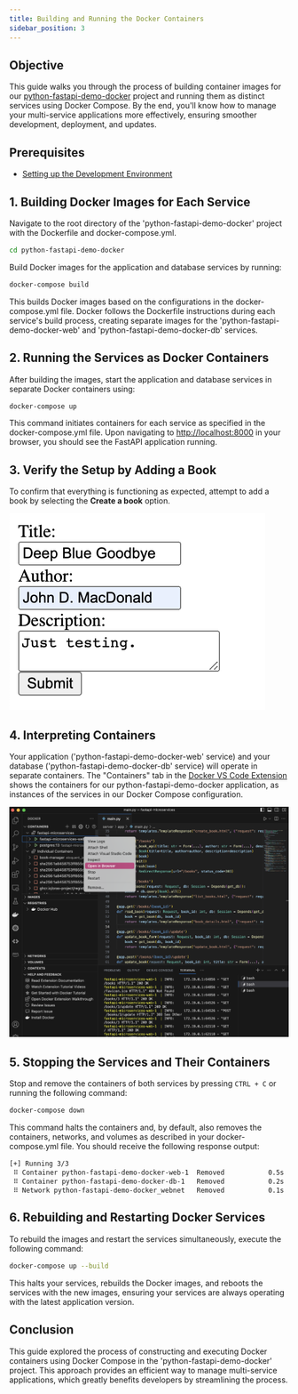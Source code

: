 ```yaml
---
title: Building and Running the Docker Containers
sidebar_position: 3
---
```


## Objective
This guide walks you through the process of building container images for our [python-fastapi-demo-docker](https://github.com/aws-samples/python-fastapi-demo-docker) project and running them as distinct services using Docker Compose. By the end, you'll know how to manage your multi-service applications more effectively, ensuring smoother development, deployment, and updates.
## Prerequisites
- [Setting up the Development Environment](../../intro/python/environment-setup.md)

## 1. Building Docker Images for Each Service
Navigate to the root directory of the 'python-fastapi-demo-docker' project with the Dockerfile and docker-compose.yml.

```bash
cd python-fastapi-demo-docker
```

Build Docker images for the application and database services by running:

```bash
docker-compose build
```

This builds Docker images based on the configurations in the docker-compose.yml file. Docker follows the Dockerfile instructions during each service's build process, creating separate images for the 'python-fastapi-demo-docker-web' and 'python-fastapi-demo-docker-db' services.

## 2. Running the Services as Docker Containers
After building the images, start the application and database services in separate Docker containers using:
```bash
docker-compose up
```

This command initiates containers for each service as specified in the docker-compose.yml file. Upon navigating to [http://localhost:8000](http://localhost:8000/) in your browser, you should see the FastAPI application running.

## 3. Verify the Setup by Adding a Book
To confirm that everything is functioning as expected, attempt to add a book by selecting the **Create a book** option.

![Image](./images/app-create-book.png)

## 4. Interpreting Containers
Your application ('python-fastapi-demo-docker-web' service) and your database ('python-fastapi-demo-docker-db' service) will operate in separate containers. The "Containers" tab in the [Docker VS Code Extension](https://code.visualstudio.com/docs/containers/overview) shows the containers for our python-fastapi-demo-docker application, as instances of the services in our Docker Compose configuration.

![Image](./images/docker-extension-open-in-browser.png)

## 5. Stopping the Services and Their Containers
Stop and remove the containers of both services by pressing `CTRL + C` or running the following command:
```bash
docker-compose down
```

This command halts the containers and, by default, also removes the containers, networks, and volumes as described in your docker-compose.yml file. You should receive the following response output:

```
[+] Running 3/3
 ⠿ Container python-fastapi-demo-docker-web-1  Removed           0.5s
 ⠿ Container python-fastapi-demo-docker-db-1   Removed           0.2s
 ⠿ Network python-fastapi-demo-docker_webnet   Removed           0.1s
```

## 6. Rebuilding and Restarting Docker Services

To rebuild the images and restart the services simultaneously, execute the following command:

```bash
docker-compose up --build
```

This halts your services, rebuilds the Docker images, and reboots the services with the new images, ensuring your services are always operating with the latest application version.

## Conclusion

This guide explored the process of constructing and executing Docker containers using Docker Compose in the 'python-fastapi-demo-docker' project. This approach provides an efficient way to manage multi-service applications, which greatly benefits developers by streamlining the process.
